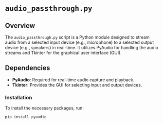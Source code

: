 # `audio_passthrough.py`

## Overview
The `audio_passthrough.py` script is a Python module designed to stream audio from a selected input device (e.g., microphone) to a selected output device (e.g., speakers) in real-time. It utilizes PyAudio for handling the audio streams and Tkinter for the graphical user interface (GUI).

## Dependencies

- **PyAudio**: Required for real-time audio capture and playback.
- **Tkinter**: Provides the GUI for selecting input and output devices.

### Installation

To install the necessary packages, run:

```bash
pip install pyaudio
